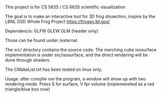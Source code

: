 This project is for CS 5635 / CS 6635 scientific visualization

The goal is to make an interactive tool for 3D frog dissection, inspire by the LBNL DSD Whole Frog Project
https://froggy.lbl.gov/

Dependencis:
GLFW
GLEW
GLM (header only)

Those can be found under /external.

The src/ directory contains the source code. The marching cube isosurface implementation is under src/isosurface, and the direct rendering will be done through shaders.

The CMakeList.txt has been tested on linux only.


Usage:
after complie run the program, a window will show up with two rendering mode.
Press S for surface, V fpr volume (implemeneted as a red triangle/blue box now)